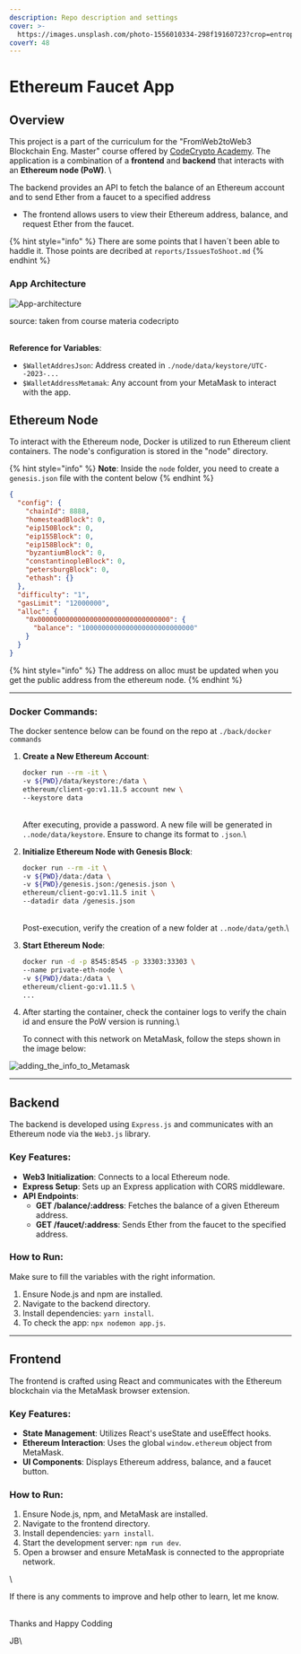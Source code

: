 ```yaml
---
description: Repo description and settings
cover: >-
  https://images.unsplash.com/photo-1556010334-298f19160723?crop=entropy&cs=srgb&fm=jpg&ixid=M3wxOTcwMjR8MHwxfHNlYXJjaHw0fHxmYXVjZXR8ZW58MHx8fHwxNjkyNjQxNTIwfDA&ixlib=rb-4.0.3&q=85
coverY: 48
---
```


# Ethereum Faucet App

## Overview

This project is a part of the curriculum for the "FromWeb2toWeb3 Blockchain Eng. Master" course offered by [CodeCrypto Academy](https://codecrypto.academy/). The application is a combination of a **frontend** and **backend** that interacts with an **Ethereum node (PoW)**. \


The backend provides an API to fetch the balance of an Ethereum account and to send Ether from a faucet to a specified address

* The frontend allows users to view their Ethereum address, balance, and request Ether from the faucet.

{% hint style="info" %}
There are some points that I haven´t been able to haddle it. Those points are decribed at `reports/IssuesToShoot.md`&#x20;
{% endhint %}

### App Architecture



![App-architecture](https://github.com/cheetah-alo/FaucetAppEthereum/assets/51385472/9c8fb771-9ef9-46d5-978c-4cc567fcbf3c)

source: taken from course materia codecripto

\
**Reference for Variables**:

* `$WalletAddresJson`: Address created in `./node/data/keystore/UTC--2023-...`
* `$WalletAddressMetamak`: Any account from your MetaMask to interact with the app.

## Ethereum Node

To interact with the Ethereum node, Docker is utilized to run Ethereum client containers. The node's configuration is stored in the "node" directory.



{% hint style="info" %}
**Note**: Inside the `node` folder, you need to create a `genesis.json` file with the content below
{% endhint %}

```json
{
  "config": {
    "chainId": 8888,
    "homesteadBlock": 0,
    "eip150Block": 0,
    "eip155Block": 0,
    "eip158Block": 0,
    "byzantiumBlock": 0,
    "constantinopleBlock": 0,
    "petersburgBlock": 0,
    "ethash": {}
  },
  "difficulty": "1",
  "gasLimit": "12000000",
  "alloc": {
    "0x000000000000000000000000000000000": {
      "balance": "1000000000000000000000000000"
    }
  }
}
```



{% hint style="info" %}
The address on alloc must be updated when you get the public address from the ethereum node.
{% endhint %}

***

### Docker Commands:

The docker sentence below can be found on the repo at `./back/docker commands`

1.  **Create a New Ethereum Account**:

    ```bash
    docker run --rm -it \
    -v ${PWD}/data/keystore:/data \
    ethereum/client-go:v1.11.5 account new \
    --keystore data
    ```

    \
    After executing, provide a password. A new file will be generated in `..node/data/keystore`. Ensure to change its format to `.json`.\

2.  **Initialize Ethereum Node with Genesis Block**:

    ```bash
    docker run --rm -it \
    -v ${PWD}/data:/data \
    -v ${PWD}/genesis.json:/genesis.json \
    ethereum/client-go:v1.11.5 init \
    --datadir data /genesis.json
    ```

    \
    Post-execution, verify the creation of a new folder at `..node/data/geth`.\

3.  **Start Ethereum Node**:

    ```bash
    docker run -d -p 8545:8545 -p 33303:33303 \
    --name private-eth-node \
    -v ${PWD}/data:/data \
    ethereum/client-go:v1.11.5 \
    ...
    ```


4.  After starting the container, check the container logs to verify the chain id and ensure the PoW version is running.\


    To connect with this network on MetaMask, follow the steps shown in the image below:

![adding\_the\_info\_to\_Metamask](https://github.com/cheetah-alo/FaucetAppEthereum/assets/51385472/e1f5f063-6d45-4fd6-8300-79bf86df8170)



***

## Backend

The backend is developed using `Express.js` and communicates with an Ethereum node via the `Web3.js` library.

### Key Features:

* **Web3 Initialization**: Connects to a local Ethereum node.
* **Express Setup**: Sets up an Express application with CORS middleware.
* **API Endpoints**:
  * **GET /balance/:address**: Fetches the balance of a given Ethereum address.
  * **GET /faucet/:address**: Sends Ether from the faucet to the specified address.

### How to Run:

Make sure to fill the variables with the right information.

1. Ensure Node.js and npm are installed.
2. Navigate to the backend directory.
3. Install dependencies: `yarn install`.
4. To check the app: `npx nodemon app.js`.



***

## Frontend

The frontend is crafted using React and communicates with the Ethereum blockchain via the MetaMask browser extension.

### Key Features:

* **State Management**: Utilizes React's useState and useEffect hooks.
* **Ethereum Interaction**: Uses the global `window.ethereum` object from MetaMask.
* **UI Components**: Displays Ethereum address, balance, and a faucet button.

### How to Run:

1. Ensure Node.js, npm, and MetaMask are installed.
2. Navigate to the frontend directory.
3. Install dependencies: `yarn install`.
4. Start the development server: `npm run dev`.
5. Open a browser and ensure MetaMask is connected to the appropriate network.

\


If there is any comments to improve and help other to learn, let me know.

\
Thanks and Happy Codding

JB\
